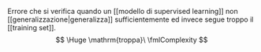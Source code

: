 Errore che si verifica quando un [[modello di supervised learning]] non [[generalizzazione|generalizza]] sufficientemente ed invece segue troppo il [[training set]].
$$
\Huge
\mathrm{troppa}\ \fmlComplexity
$$
